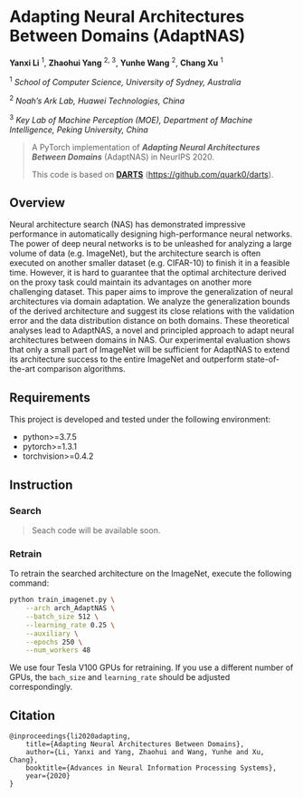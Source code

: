 # Adapting Neural Architectures Between Domains (AdaptNAS)

<p style="text-align: center;">

**Yanxi Li** <sup>1</sup>, **Zhaohui Yang** <sup>2, 3</sup>, **Yunhe Wang** <sup>2</sup>, **Chang Xu** <sup>1</sup>

<sup>1</sup> *School of Computer Science, University of Sydney, Australia*

<sup>2</sup> *Noah’s Ark Lab, Huawei Technologies, China*

<sup>3</sup> *Key Lab of Machine Perception (MOE), Department of Machine Intelligence, Peking University, China*

</p>

> A PyTorch implementation of ***Adapting Neural Architectures Between Domains*** (AdaptNAS) in NeurIPS 2020.
>
> This code is based on [**DARTS**](https://github.com/quark0/darts) (https://github.com/quark0/darts).

## Overview

Neural architecture search (NAS) has demonstrated impressive performance in automatically designing high-performance neural networks. The power of deep neural networks is to be unleashed for analyzing a large volume of data (e.g. ImageNet), but the architecture search is often executed on another smaller dataset (e.g. CIFAR-10) to finish it in a feasible time. However, it is hard to guarantee that the optimal architecture derived on the proxy task could maintain its advantages on another more challenging dataset. This paper aims to improve the generalization of neural architectures via domain adaptation. We analyze the generalization bounds of the derived architecture and suggest its close relations with the validation error and the data distribution distance on both domains. These theoretical analyses lead to AdaptNAS, a novel and principled approach to adapt neural architectures between domains in NAS. Our experimental evaluation shows that only a small part of ImageNet will be sufficient for AdaptNAS to extend its architecture success to the entire ImageNet and outperform state-of-the-art comparison algorithms.

## Requirements

This project is developed and tested under the following environment:

- python>=3.7.5
- pytorch>=1.3.1
- torchvision>=0.4.2

## Instruction

### Search

> Seach code will be available soon.

### Retrain

To retrain the searched architecture on the ImageNet, execute the following command:
```bash
python train_imagenet.py \
    --arch arch_AdaptNAS \
    --batch_size 512 \
    --learning_rate 0.25 \
    --auxiliary \
    --epochs 250 \
    --num_workers 48
```

We use four Tesla V100 GPUs for retraining. If you use a different number of GPUs, the `bach_size` and `learning_rate` should be adjusted correspondingly.

## Citation
```
@inproceedings{li2020adapting,
    title={Adapting Neural Architectures Between Domains},
    author={Li, Yanxi and Yang, Zhaohui and Wang, Yunhe and Xu, Chang},
    booktitle={Advances in Neural Information Processing Systems},
    year={2020}
}
```
